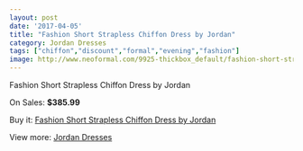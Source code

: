```yaml
---
layout: post
date: '2017-04-05'
title: "Fashion Short Strapless Chiffon Dress by Jordan"
category: Jordan Dresses
tags: ["chiffon","discount","formal","evening","fashion"]
image: http://www.neoformal.com/9925-thickbox_default/fashion-short-strapless-chiffon-dress-by-jordan.jpg
---
```

Fashion Short Strapless Chiffon Dress by Jordan

On Sales: **$385.99**
<a href="https://www.neoformal.com/en/jordan-dresses/3440-fashion-short-strapless-chiffon-dress-by-jordan.html"><amp-img layout="responsive" width="600" height="600" src="//www.neoformal.com/9925-thickbox_default/fashion-short-strapless-chiffon-dress-by-jordan.jpg" alt="Fashion Short Strapless Chiffon Dress by Jordan 0" /></a>
<a href="https://www.neoformal.com/en/jordan-dresses/3440-fashion-short-strapless-chiffon-dress-by-jordan.html"><amp-img layout="responsive" width="600" height="600" src="//www.neoformal.com/9926-thickbox_default/fashion-short-strapless-chiffon-dress-by-jordan.jpg" alt="Fashion Short Strapless Chiffon Dress by Jordan 1" /></a>

Buy it: [Fashion Short Strapless Chiffon Dress by Jordan](https://www.neoformal.com/en/jordan-dresses/3440-fashion-short-strapless-chiffon-dress-by-jordan.html "Fashion Short Strapless Chiffon Dress by Jordan")

View more: [Jordan Dresses](https://www.neoformal.com/en/46-jordan-dresses "Jordan Dresses")